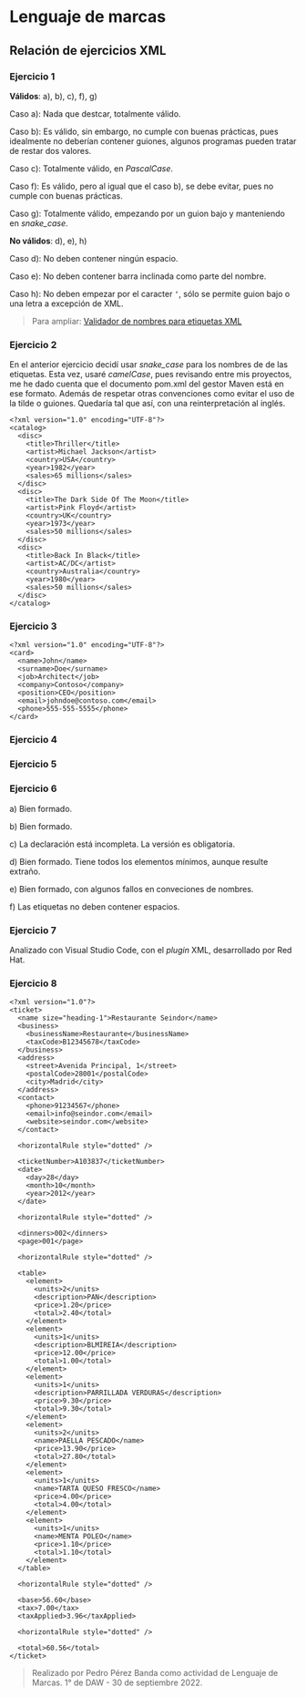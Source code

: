 # Lenguaje de marcas
## Relación de ejercicios XML
### Ejercicio 1
**Válidos**: a), b), c), f), g)

Caso a): Nada que destcar, totalmente válido.

Caso b): Es válido, sin embargo, no cumple con buenas prácticas, pues idealmente no deberían contener guiones, algunos programas pueden tratar de restar dos valores.

Caso c): Totalmente válido, en *PascalCase*.

Caso f): Es válido, pero al igual que el caso b), se debe evitar, pues no cumple con buenas prácticas.

Caso g): Totalmente válido, empezando por un guion bajo y manteniendo en *snake_case*.

**No válidos**: d), e), h)

Caso d): No deben contener ningún espacio.

Caso e): No deben contener barra inclinada como parte del nombre.

Caso h): No deben empezar por el caracter <code>‘</code>, sólo se permite guion bajo o una letra a excepción de XML.

> Para ampliar: [Validador de nombres para etiquetas XML](https://www.regextester.com/108857)

### Ejercicio 2
En el anterior ejercicio decidí usar *snake_case* para los nombres de de las etiquetas. Esta vez, usaré *camelCase*, pues revisando entre mis proyectos, me he dado cuenta que el documento pom.xml del gestor Maven está en ese formato. Además de respetar otras convenciones como evitar el uso de la tilde o guiones. Quedaría tal que así, con una reinterpretación al inglés.

```
<?xml version="1.0" encoding="UTF-8"?>
<catalog>
  <disc>
    <title>Thriller</title>
    <artist>Michael Jackson</artist>
    <country>USA</country>
    <year>1982</year>
    <sales>65 millions</sales>
  </disc>
  <disc>
    <title>The Dark Side Of The Moon</title>
    <artist>Pink Floyd</artist>
    <country>UK</country>
    <year>1973</year>
    <sales>50 millions</sales>
  </disc>
  <disc>
    <title>Back In Black</title>
    <artist>AC/DC</artist>
    <country>Australia</country>
    <year>1980</year>
    <sales>50 millions</sales>
  </disc>
</catalog>
```
### Ejercicio 3
```
<?xml version="1.0" encoding="UTF-8"?>
<card>
  <name>John</name>
  <surname>Doe</surname>
  <job>Architect</job>
  <company>Contoso</company>
  <position>CEO</position>
  <email>johndoe@contoso.com</email>
  <phone>555-555-5555</phone>
</card>
```

### Ejercicio 4

### Ejercicio 5

### Ejercicio 6
a) Bien formado.

b) Bien formado.

c) La declaración está incompleta. La versión es obligatoria.

d) Bien formado. Tiene todos los elementos mínimos, aunque resulte extraño.

e) Bien formado, con algunos fallos en conveciones de nombres.

f) Las etiquetas no deben contener espacios.

### Ejercicio 7
Analizado con Visual Studio Code, con el *plugin* XML, desarrollado por Red Hat.

### Ejercicio 8
```
<?xml version="1.0"?>
<ticket>
  <name size="heading-1">Restaurante Seindor</name>
  <business>
    <businessName>Restaurante</businessName>
    <taxCode>B12345678</taxCode>
  </business>
  <address>
    <street>Avenida Principal, 1</street>
    <postalCode>28001</postalCode>
    <city>Madrid</city>
  </address>
  <contact>
    <phone>91234567</phone>
    <email>info@seindor.com</email>
    <website>seindor.com</website>
  </contact>

  <horizontalRule style="dotted" />

  <ticketNumber>A103837</ticketNumber>
  <date>
    <day>28</day>
    <month>10</month>
    <year>2012</year>
  </date>

  <horizontalRule style="dotted" />

  <dinners>002</dinners>
  <page>001</page>

  <horizontalRule style="dotted" />

  <table>
    <element>
      <units>2</units>
      <description>PAN</description>
      <price>1.20</price>
      <total>2.40</total>
    </element>
    <element>
      <units>1</units>
      <description>BLMIREIA</description>
      <price>12.00</price>
      <total>1.00</total>
    </element>
    <element>
      <units>1</units>
      <description>PARRILLADA VERDURAS</description>
      <price>9.30</price>
      <total>9.30</total>
    </element>
    <element>
      <units>2</units>
      <name>PAELLA PESCADO</name>
      <price>13.90</price>
      <total>27.80</total>
    </element>
    <element>
      <units>1</units>
      <name>TARTA QUESO FRESCO</name>
      <price>4.00</price>
      <total>4.00</total>
    </element>
    <element>
      <units>1</units>
      <name>MENTA POLEO</name>
      <price>1.10</price>
      <total>1.10</total>
    </element>
  </table>

  <horizontalRule style="dotted" />

  <base>56.60</base>
  <tax>7.00</tax>
  <taxApplied>3.96</taxApplied>

  <horizontalRule style="dotted" />

  <total>60.56</total>
</ticket>
```






> Realizado por Pedro Pérez Banda como actividad de Lenguaje de Marcas. 
> 1° de DAW - 30 de septiembre 2022.
